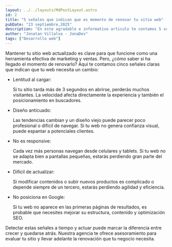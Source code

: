 ```yaml
---
layout: ../../layouts/MdPostLayout.astro
id: 2
title: "5 señales que indican que es momento de renovar tu sitio web"
pubDate: "23 septiembre,2025"
description: "En este agradable e informativo articulo te contamos 5 señales que indican que debes renovar tu web. Spoiler, siempre mantenerse a la vanguardia"
author: "Jonatan Villalva - JonaDev"
tags: ["Desarrollo web"]
---
```


<div class="prose prose-lg max-w-4xl mx-auto px-4 py-8 text-gray-800">

  <p class="mb-4 text-white">
    Mantener tu sitio web actualizado es clave para que funcione como una herramienta efectiva de marketing y ventas. Pero, ¿cómo saber si ha llegado el momento de renovarlo? Aquí te contamos cinco señales claras que indican que tu web necesita un cambio:
  </p>

  <ul class="list-disc pl-6 mb-6 space-y-4">
    <li class="list-none">
      <span class="font-semibold text-orange-500 ">Lentitud al cargar:</span> 
      <p class="text-white">
      Si tu sitio tarda más de 3 segundos en abrirse, perderás muchos visitantes. La velocidad afecta directamente la experiencia y también el posicionamiento en buscadores.
      </p>
    </li>
    <li class="list-none">
      <span class="font-semibold text-orange-500 ">Diseño anticuado:</span> 
      <p class="text-white">
      Las tendencias cambian y un diseño viejo puede parecer poco profesional o difícil de navegar. Si tu web no genera confianza visual, puede espantar a potenciales clientes.
      </p>
    </li>
    <li class="list-none">
      <span class="font-semibold text-orange-500 ">No es responsive:</span> 
      <p class="text-white">Cada vez más personas navegan desde celulares y tablets. Si tu web no se adapta bien a pantallas pequeñas, estarás perdiendo gran parte del mercado.
      </p>
    </li>
    <li class="list-none">
      <span class="font-semibold text-orange-500 ">Difícil de actualizar:</span>
      <p class="text-white"> 
      Si modificar contenidos o subir nuevos productos es complicado o depende siempre de un tercero, estarás perdiendo agilidad y eficiencia.
      </p>
    </li>
    <li class="list-none">
      <span class="font-semibold text-orange-500 ">No posiciona en Google:</span> 
      <p class="text-white">Si tu web no aparece en las primeras páginas de resultados, es probable que necesites mejorar su estructura, contenido y optimización SEO.
      </p>
    </li>
  </ul>

  <p class="mb-0 text-white">
    Detectar estas señales a tiempo y actuar puede marcar la diferencia entre crecer y quedarse atrás. Nuestra agencia te ofrece asesoramiento para evaluar tu sitio y llevar adelante la renovación que tu negocio necesita.
  </p>

</div>
